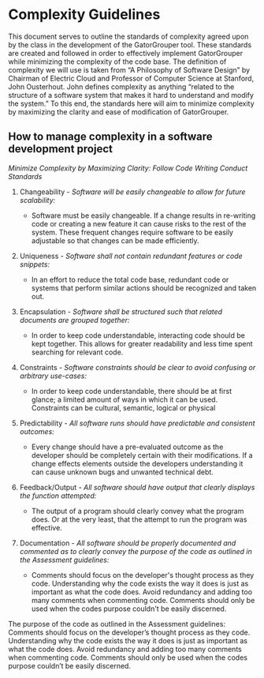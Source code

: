 # Complexity Guidelines 

This document serves to outline the standards of complexity agreed upon by the class in the
development of the GatorGrouper tool. These standards are created and followed in order to
effectively implement GatorGrouper while minimizing the complexity of the code base. The
definition of complexity we will use is taken from “A Philosophy of Software Design” by
Chairman of Electric Cloud and Professor of Computer Science at Stanford, John Ousterhout.
John defines complexity as anything “related to the structure of a software system that makes
it hard to understand and modify the system.” To this end, the standards here will aim to
minimize complexity by maximizing the clarity and ease of modification of GatorGrouper.


## How to manage complexity in a software development project

*Minimize Complexity by Maximizing Clarity: Follow Code Writing Conduct Standards*

1. Changeability -
*Software will be easily changeable to allow for future scalability:*
	- Software must be easily changeable. If a change results in re-writing
	code or creating a new feature it can cause risks to the rest of the
	system. These frequent changes require software to be easily adjustable
	so that changes can be made efficiently.

2. Uniqueness -
*Software shall not contain redundant features or code snippets:*
	- In an effort to reduce the total code base, redundant code or systems that
	perform similar actions should be recognized and taken out.

3. Encapsulation -
*Software shall be structured such that related documents are grouped together:*
	- In order to keep code understandable, interacting code should be kept together.
	This allows for greater readability and less time spent searching for relevant
	code.

4. Constraints -
*Software constraints should be clear to avoid confusing or arbitrary use-cases:*
	- In order to keep code understandable, there should be at first glance; a
	limited amount of ways in which it can be used. Constraints can be cultural,
	semantic, logical or physical

5. Predictability -
*All software runs should have predictable and consistent outcomes:*
	- Every change should have a pre-evaluated outcome as the developer should be
	completely certain with their modifications. If a change effects elements
	outside the developers understanding it can cause unknown bugs and unwanted
	technical debt.

6. Feedback/Output -
*All software should have output that clearly displays the function attempted:*
	- The output of a program should clearly convey what the program does. Or at
	the very least, that the attempt to run the program was effective.

7.  Documentation -
*All software should be properly documented and commented as to clearly convey
the purpose of the code as outlined in the Assessment guidelines:*
	- Comments should focus on the developer's thought process as they code.
	Understanding why the code exists the way it does is just as important as what
	the code does. Avoid redundancy and adding too many comments when commenting
	code. Comments should only be used when the codes purpose couldn't be easily
	discerned.


The purpose of the code as outlined in the Assessment guidelines:
Comments should focus on the developer’s thought process as they code. Understanding why the
code exists the way it does is just as important as what the code does.
Avoid redundancy and adding too many comments when commenting code. Comments should only be
used when the codes purpose couldn’t be easily discerned.

